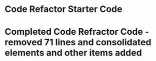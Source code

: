 # Code Refactor Starter Code
# Completed Code Refractor Code - removed 71 lines and consolidated elements and other items added